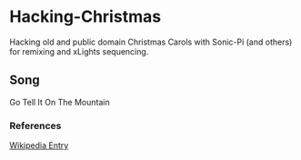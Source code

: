
# Hacking-Christmas

Hacking old and public domain Christmas Carols with Sonic-Pi (and others) for remixing and xLights sequencing.

## Song

Go Tell It On The Mountain

### References
[Wikipedia Entry](https://en.wikipedia.org/wiki/Go_Tell_It_on_the_Mountain_(song))
